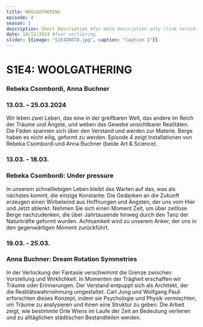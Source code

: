 ```yaml
---
title: WOOLGATHERING
episode: 4
season: 1
description: Short Description #for meta description only (link verschicken etc. nicht auf der seite zu sehen)
date: 10/12/2024 #fuer sortierung
slider: [{image: "S1E4INSTA.jpg", caption: "Caption 1"}]
---
```


# S1E4: WOOLGATHERING
### Rebeka Csombordi, Anna Buchner
### 13.03. – 25.03.2024
		
Wir leben zwei Leben, das eine in der greifbaren Welt, das andere im Reich der Träume und Ängste, und weben das Gewebe unsichtbarer Realitäten. Die Fäden spannen sich über den Verstand und werden zur Materie. Berge haben es nicht eilig, geformt zu werden. Episode 4 zeigt Installationen von Rebeka Csombordi und Anna Buchner (beide Art & Science). 

### 13.03. - 18.03.
### Rebeka Csombordi: Under pressure

In unserem schnelllebigen Leben bleibt das Warten auf das, was als nächstes kommt, die einzige Konstante. Die Gedanken an die Zukunft erzeugen einen Wirbelwind aus Hoffnungen und Ängsten, der uns vom Hier und Jetzt ablenkt. Nehmen Sie sich einen Moment Zeit, um über zeitlose Berge nachzudenken, die über Jahrtausende hinweg durch den Tanz der Naturkräfte geformt wurden. Achtsamkeit wird zu unserem Anker, der uns in den gegenwärtigen Moment zurückführt. 

### 19.03. - 25.03.
### Anna Buchner: Dream Rotation Symmetries
	
In der Verlockung der Fantasie verschwimmt die Grenze zwischen Vorstellung und Wirklichkeit. In Momenten der Trägheit erschaffen wir Träume oder Erinnerungen. Der Verstand entpuppt sich als Architekt, der die Realitätswahrnehmung umgestaltet. Carl Jung und Wolfgang Pauli erforschten dieses Konzept, indem sie Psychologie und Physik vermischten, um Träume zu analysieren und ihnen eine Struktur zu geben. Die Arbeit zeigt, wie bestimmte Orte Wiens im Laufe der Zeit an Bedeutung verlieren und zu alltäglichen städtischen Bestandteilen werden.

